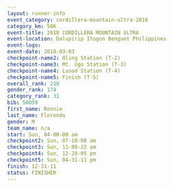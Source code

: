 ```yaml
---
layout: runner-info 
event_category: cordillera-mountain-ultra-2018 
category_km: 50K 
event-title: 2018 CORDILLERA MOUNTAIN ULTRA 
event-location: Dalupirip Itogon Benguet Philippines 
event-logo: 
event-date: 2018-03-03 
checkpoint-name2: Oling Station (T-2) 
checkpoint-name3: Mt. Ugo Station (T-3) 
checkpoint-name4: Lusod Station (T-4) 
checkpoint-name5: Finish (T-5) 
overall_rank: 210
gender_rank: 174
category_rank: 31
bib: 50059
first_name: Ronnie
last_name: Florendo
gender: M
team_name: n/a
start: Sun, 04-00-00 am
checkpoint2: Sun, 07-10-08 am
checkpoint3: Sun, 11-00-22 am
checkpoint4: Sun, 12-28-05 pm
checkpoint5: Sun, 04-31-11 pm
finish: 12-31-11
status: FINISHER
---
```

